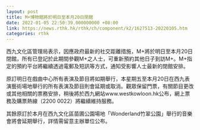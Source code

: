```yaml
---
layout: post
title: M+博物館將於明日至本月20日閉館
date: 2022-01-05 22:50:39.000000000 +08:00
link: https://news.rthk.hk/rthk/ch/component/k2/1627513-20220105.htm
categories: rthk
---
```


西九文化區管理局表示，因應政府最新的社交距離措施，M+將於明日至本月20日閉館，所有已登記於此期間參觀M+之人士，可重新預約其他日子到訪M+。M+指定的預約平台將繼續透過電郵及短訊等方式，通知受影響人士最新的閉館安排。

原訂明日在戲曲中心所有表演及節目將如期舉行，本星期五至本月20日在西九表演藝術場地舉行的所有表演及節目則會延期或取消。觀眾保留門票，有關節目更改或其他相關的票務安排，稍後將於西九網站www.westkowloon.hk公布，網上票務及購票熱線（2200 0022）將繼續維持服務。

其餘原訂於本月在西九文化區苗圃公園場地「Wonderland竹翠公園」舉行的音樂會將會延期舉行，詳情需留意主辦單位公布。

